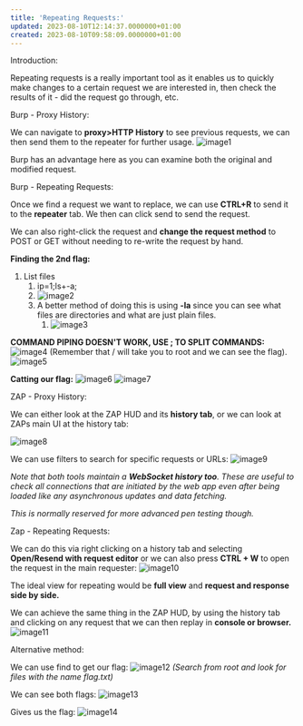 ```yaml
---
title: 'Repeating Requests:'
updated: 2023-08-10T12:14:37.0000000+01:00
created: 2023-08-10T09:58:09.0000000+01:00
---
```


Introduction:

Repeating requests is a really important tool as it enables us to quickly make changes to a certain request we are interested in, then check the results of it - did the request go through, etc.

Burp - Proxy History:

We can navigate to **proxy\>HTTP History** to see previous requests, we can then send them to the repeater for further usage.
![image1](../../../../_resources/image1-172.png)

Burp has an advantage here as you can examine both the original and modified request.

Burp - Repeating Requests:

Once we find a request we want to replace, we can use **CTRL+R** to send it to the **repeater** tab. We then can click send to send the request.

We can also right-click the request and **change the request method** to POST or GET without needing to re-write the request by hand.

**Finding the 2nd flag:**
1.  List files
    1.  ip=1;ls+-a;
    2.  ![image2](../../../../_resources/image2-141.png)
    3.  A better method of doing this is using **-la** since you can see what files are directories and what are just plain files.
        1.  ![image3](../../../../_resources/image3-107.png)

**COMMAND PIPING DOESN'T WORK, USE ; TO SPLIT COMMANDS:**
![image4](../../../../_resources/image4-84.png)
(Remember that / will take you to root and we can see the flag).
![image5](../../../../_resources/image5-65.png)

**Catting our flag:**
![image6](../../../../_resources/image6-44.png)
![image7](../../../../_resources/image7-38.png)

ZAP - Proxy History:

We can either look at the ZAP HUD and its **history tab**, or we can look at ZAPs main UI at the history tab:

![image8](../../../../_resources/image8-32.png)

We can use filters to search for specific requests or URLs:
![image9](../../../../_resources/image9-27.png)

*Note that both tools maintain a **WebSocket history too**. These are useful to check all connections that are initiated by the web app even after being loaded like any asynchronous updates and data fetching.*

*This is normally reserved for more advanced pen testing though.*

Zap - Repeating Requests:

We can do this via right clicking on a history tab and selecting **Open/Resend with request editor** or we can also press **CTRL + W** to open the request in the main requester:
![image10](../../../../_resources/image10-22.png)

The ideal view for repeating would be **full view** and **request and response side by side.**

We can achieve the same thing in the ZAP HUD, by using the history tab and clicking on any request that we can then replay in **console or browser.**
![image11](../../../../_resources/image11-17.png)

Alternative method:

We can use find to get our flag:
![image12](../../../../_resources/image12-12.png)
*(Search from root and look for files with the name flag.txt)*

We can see both flags:
![image13](../../../../_resources/image13-11.png)

Gives us the flag:
![image14](../../../../_resources/image14-9.png)
